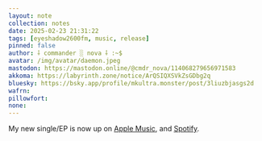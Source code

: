 ```yaml
---
layout: note
collection: notes
date: 2025-02-23 21:31:22
tags: [eyeshadow2600fm, music, release]
pinned: false
author: ⸸ commander ░ nova ⸸ :~$
avatar: /img/avatar/daemon.jpeg
mastodon: https://mastodon.online/@cmdr_nova/114068279656971583
akkoma: https://labyrinth.zone/notice/ArQSIQXSVkZsGDbg2q
bluesky: https://bsky.app/profile/mkultra.monster/post/3liuzbjasgs2d
wafrn: 
pillowfort: 
none: 
---
```

My new single/EP is now up on <a href="https://music.apple.com/us/album/boot-cmd-single/1798073064" target="_blank">Apple Music</a>, and <a href="https://open.spotify.com/album/3xiKJY1l55d2blp9nqDcEW?si=Pmw8S8nsR0CWSpbNgEmHcQ" target="_blank">Spotify</a>.

